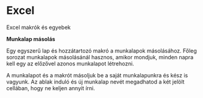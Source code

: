 # Excel
Excel makrók és egyebek

**Munkalap másolás**

Egy egyszerű lap és hozzátartozó makró a munkalapok másolásához.
Főleg sorozat munkalapok másolásánál hasznos, amikor mondjuk, minden napra kell egy az előzővel azonos munkalapot létrehozni. 

A munkalapot és a makrót másoljuk be a saját munkalapunkra és kész is vagyunk.
Az ablak induló és új munkalap nevét megadhatod a két jelölt cellában, hogy ne keljen annyit írni.
